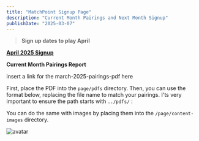 ```yaml
---
title: "MatchPoint Signup Page"
description: "Current Month Pairings and Next Month Signup"
publishDate: "2025-03-07"
---
```


> **Sign up dates to play April**

**[April 2025 Signup](https://forms.gle/EYYqGhrG5Arbt72h6)**

**Current Month Pairings Report**

insert a link for the march-2025-pairings-pdf here


First, place the PDF into the `page/pdfs` directory.
Then, you can use the format below, replacing the file name to match your pairings.
I'ts very important to ensure the path starts with `../pdfs/` :

<embed-pdf url="../../pdfs/march-2025-matchpoint-pairings.pdf" renderPageNum="1">


You can do the same with images by placing them into the `/page/content-images` directory.

![avatar](/page/content-imaguges/tennis-guy.png)
